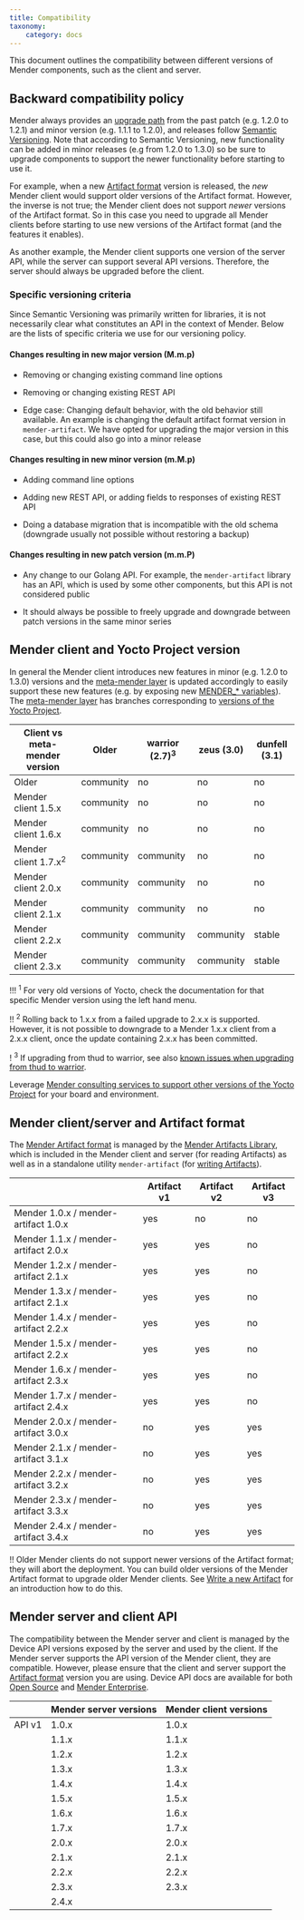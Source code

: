 ```yaml
---
title: Compatibility
taxonomy:
    category: docs
---
```


This document outlines the compatibility between different versions of Mender components, such as the client and server.


## Backward compatibility policy

<!--AUTOVERSION: "% to %"/ignore-->
Mender always provides an [upgrade path](../../07.Administration/07.Upgrading/docs.md) from the past patch (e.g. 1.2.0 to 1.2.1) and minor version (e.g. 1.1.1 to 1.2.0), and releases follow [Semantic Versioning](http://semver.org/?target=_blank). Note that according to Semantic Versioning, new functionality can be added in minor releases (e.g from 1.2.0 to 1.3.0) so be sure to upgrade components to support the newer functionality before starting to use it.

For example, when a new [Artifact format](../02.Artifact/docs.md#the-mender-artifact-file-format) version is released, the *new* Mender client would support older versions of the Artifact format. However, the inverse is not true; the Mender client does not support *newer* versions of the Artifact format. So in this case you need to upgrade all Mender clients before starting to use new versions of the Artifact format (and the features it enables).

As another example, the Mender client supports one version of the server API, while the server can support several API versions. Therefore, the server should always be upgraded before the client.

### Specific versioning criteria

Since Semantic Versioning was primarily written for libraries, it is not
necessarily clear what constitutes an API in the context of Mender. Below are
the lists of specific criteria we use for our versioning policy.

#### Changes resulting in new major version (M.m.p)

* Removing or changing existing command line options

* Removing or changing existing REST API

* Edge case: Changing default behavior, with the old behavior still
  available. An example is changing the default artifact format version in
  `mender-artifact`. We have opted for upgrading the major version in this case,
  but this could also go into a minor release

#### Changes resulting in new minor version (m.M.p)

* Adding command line options

* Adding new REST API, or adding fields to responses of existing REST API

* Doing a database migration that is incompatible with the old schema (downgrade
  usually not possible without restoring a backup)

#### Changes resulting in new patch version (m.m.P)

* Any change to our Golang API. For example, the `mender-artifact` library has
  an API, which is used by some other components, but this API is not considered
  public

* It should always be possible to freely upgrade and downgrade between patch
  versions in the same minor series

## Mender client and Yocto Project version

<!--AUTOVERSION: "% to %"/ignore-->
In general the Mender client introduces new features in minor (e.g. 1.2.0 to 1.3.0) versions and the [meta-mender layer](https://github.com/mendersoftware/meta-mender?target=_blank) is updated accordingly to easily support these new features (e.g. by exposing new [MENDER_* variables](../../04.Artifacts/10.Yocto-project/99.Variables/docs.md)). The [meta-mender layer](https://github.com/mendersoftware/meta-mender?target=_blank) has branches corresponding to [versions of the Yocto Project](https://wiki.yoctoproject.org/wiki/Releases?target=_blank).

<!--AUTOVERSION: "Mender client %"/ignore "| % ("/ignore-->
| Client vs meta-mender version   | Older     | warrior (2.7)<sup>3</sup> | zeus (3.0) | dunfell (3.1) |
|---------------------------------|-----------|---------------------------|------------|---------------|
| Older                           | community | no                        | no         | no            |
| Mender client 1.5.x             | community | no                        | no         | no            |
| Mender client 1.6.x             | community | no                        | no         | no            |
| Mender client 1.7.x<sup>2</sup> | community | community                 | no         | no            |
| Mender client 2.0.x             | community | community                 | no         | no            |
| Mender client 2.1.x             | community | community                 | no         | no            |
| Mender client 2.2.x             | community | community                 | community  | stable        |
| Mender client 2.3.x             | community | community                 | community  | stable        |

!!! <sup>1</sup> For very old versions of Yocto, check the documentation for that specific Mender version using the left hand menu.

!! <sup>2</sup> Rolling back to 1.x.x from a failed upgrade to 2.x.x is supported. However, it is not possible to downgrade to a Mender 1.x.x client from a 2.x.x client, once the update containing 2.x.x has been committed.

<!--AUTOVERSION: "from % to %"/ignore "from-%-to-%"/ignore-->
! <sup>3</sup> If upgrading from thud to warrior, see also [known issues when upgrading from thud to warrior](../../201.Troubleshooting/02.Running-Yocto-Project-image/docs.md#upgrading-from-thud-to-warrior-fails-with-dual-rootfs-configuration-not-found).

Leverage [Mender consulting services to support other versions of the Yocto Project](https://mender.io/product/board-support?target=_blank) for your board and environment.


## Mender client/server and Artifact format

The [Mender Artifact format](../02.Artifact/docs.md) is managed by the [Mender Artifacts Library](https://github.com/mendersoftware/mender-artifact?target=_blank), which is included in the Mender client and server (for reading Artifacts) as well as in a standalone utility `mender-artifact` (for [writing Artifacts](../../04.Artifacts/25.Modifying-a-Mender-Artifact/docs.md)).

<!--AUTOVERSION: "Mender % / mender-artifact %"/ignore-->
|                                      | Artifact v1 | Artifact v2 | Artifact v3 |
|--------------------------------------|-------------|-------------|-------------|
| Mender 1.0.x / mender-artifact 1.0.x | yes         | no          | no          |
| Mender 1.1.x / mender-artifact 2.0.x | yes         | yes         | no          |
| Mender 1.2.x / mender-artifact 2.1.x | yes         | yes         | no          |
| Mender 1.3.x / mender-artifact 2.1.x | yes         | yes         | no          |
| Mender 1.4.x / mender-artifact 2.2.x | yes         | yes         | no          |
| Mender 1.5.x / mender-artifact 2.2.x | yes         | yes         | no          |
| Mender 1.6.x / mender-artifact 2.3.x | yes         | yes         | no          |
| Mender 1.7.x / mender-artifact 2.4.x | yes         | yes         | no          |
| Mender 2.0.x / mender-artifact 3.0.x | no          | yes         | yes         |
| Mender 2.1.x / mender-artifact 3.1.x | no          | yes         | yes         |
| Mender 2.2.x / mender-artifact 3.2.x | no          | yes         | yes         |
| Mender 2.3.x / mender-artifact 3.3.x | no          | yes         | yes         |
| Mender 2.4.x / mender-artifact 3.4.x | no          | yes         | yes         |

!! Older Mender clients do not support newer versions of the Artifact format; they will abort the deployment. You can build older versions of the Mender Artifact format to upgrade older Mender clients. See [Write a new Artifact](../../04.Artifacts/25.Modifying-a-Mender-Artifact/docs.md#create-an-artifact-from-a-raw-root-file-system) for an introduction how to do this.


## Mender server and client API

The compatibility between the Mender server and client is managed by the Device API versions exposed by the server and used by the client. If the Mender server supports the API version of the Mender client, they are compatible.  However, please ensure that the client and server support the [Artifact format](#mender-clientserver-and-artifact-format) version you are using. Device API docs are available for both [Open Source](../../200.APIs/02.Enterprise/01.Device-APIs/docs.md) and [Mender Enterprise](../../200.APIs/02.Enterprise/01.Device-APIs/docs.md).

<!--AUTOVERSION: "| %"/ignore-->
|        | Mender server versions | Mender client versions |
|--------|------------------------|------------------------|
| API v1 | 1.0.x                  | 1.0.x                  |
|        | 1.1.x                  | 1.1.x                  |
|        | 1.2.x                  | 1.2.x                  |
|        | 1.3.x                  | 1.3.x                  |
|        | 1.4.x                  | 1.4.x                  |
|        | 1.5.x                  | 1.5.x                  |
|        | 1.6.x                  | 1.6.x                  |
|        | 1.7.x                  | 1.7.x                  |
|        | 2.0.x                  | 2.0.x                  |
|        | 2.1.x                  | 2.1.x                  |
|        | 2.2.x                  | 2.2.x                  |
|        | 2.3.x                  | 2.3.x                  |
|        | 2.4.x                  |                        |
